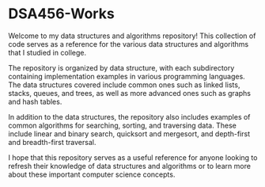 # DSA456-Works

Welcome to my data structures and algorithms repository! This collection of code serves as a reference for the various data structures and algorithms that I studied in college.

The repository is organized by data structure, with each subdirectory containing implementation examples in various programming languages. The data structures covered include common ones such as linked lists, stacks, queues, and trees, as well as more advanced ones such as graphs and hash tables.

In addition to the data structures, the repository also includes examples of common algorithms for searching, sorting, and traversing data. These include linear and binary search, quicksort and mergesort, and depth-first and breadth-first traversal.

I hope that this repository serves as a useful reference for anyone looking to refresh their knowledge of data structures and algorithms or to learn more about these important computer science concepts.
